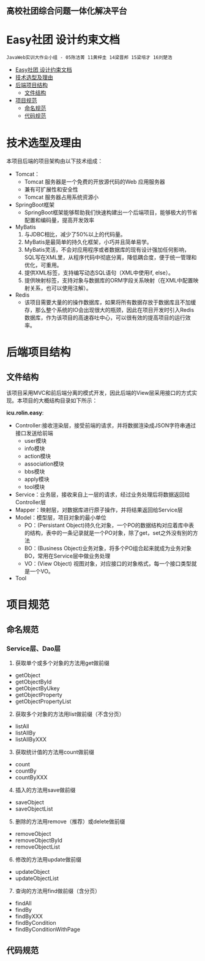 <!--
 * @Description: Rolin`s code edit
 * @Author: Rolin-Code
 * @Date: 2021-10-29 12:54:03
 * @LastEditors: Rolin
 * @Code-Function-What do you want to do: 
-->

## 高校社团综合问题一体化解决平台

# Easy社团 设计约束文档

`JavaWeb实训大作业小组 - 05陈洁菁 11黄梓圭 14梁晋邦 15梁培才 16刘楚浩`

- [Easy社团 设计约束文档](#easy社团-设计约束文档)
- [技术选型及理由](#技术选型及理由)
- [后端项目结构](#后端项目结构)
    - [文件结构](#文件结构)
- [项目规范](#项目规范)
    - [命名规范](#命名规范)
    - [代码规范](#代码规范)

# 技术选型及理由

本项目后端的项目架构由以下技术组成：

- Tomcat：
    - Tomcat 服务器是一个免费的开放源代码的Web 应用服务器
    - 兼有可扩展性和安全性
    - Tomcat 服务器占用系统资源小
- SpringBoot框架
    - SpringBoot框架能够帮助我们快速构建出一个后端项目，能够极大的节省配置和编码量，提高开发效率
- MyBatis
    1. 与JDBC相比，减少了50%以上的代码量。
    2. MyBatis是最简单的持久化框架，小巧并且简单易学。
    3. MyBatis灵活，不会对应用程序或者数据库的现有设计强加任何影响，SQL写在XML里，从程序代码中彻底分离，降低耦合度，便于统一管理和优化，可重用。
    4. 提供XML标签，支持编写动态SQL语句（XML中使用if, else）。
    5. 提供映射标签，支持对象与数据库的ORM字段关系映射（在XML中配置映射关系，也可以使用注解）。
- Redis
    - 该项目需要大量的的操作数据库，如果将所有数据存放于数据库且不加缓存，那么整个系统的IO会出现很大的瓶颈，因此在项目开发时引入Redis数据库，作为该项目的高速吞吐中心，可以很有效的提高项目的运行效率。

# 后端项目结构

## 文件结构

该项目采用MVC和前后端分离的模式开发，因此后端的View层采用接口的方式实现。本项目的大概结构目录如下所示：

**icu.rolin.easy**:

- Controller:接收渲染层，接受前端的请求，并将数据渲染成JSON字符串通过接口发送给前端
    - user模块
    - info模块
    - action模块
    - association模块
    - bbs模块
    - apply模块
    - tool模块
- Service：业务层，接收来自上一层的请求，经过业务处理后将数据返回给Controller层
- Mapper：映射层，对数据库进行原子操作，并将结果返回给Service层
- Model：模型层，项目对象的最小单位
    - PO：(Persistant Object)持久化对象，一个PO的数据结构对应着库中表的结构，表中的一条记录就是一个PO对象，除了get，set之外没有别的方法
    - BO：(Business Object)业务对象，将多个PO组合起来就成为业务对象BO，常用在Service层中做业务处理
    - VO：(View Object) 视图对象，对应接口的对象格式，每一个接口类型就是一个VO。
- Tool

# 项目规范

## 命名规范
### Service层、Dao层
1. 获取单个或多个对象的方法用get做前缀 
  - getObject
  - getObjectById
  - getObjectByUkey
  - getObjectProperty
  - getObjectPropertyList
2. 获取多个对象的方法用list做前缀（不含分页）
  - listAll
  - listAllBy
  - listAllByXXX
3. 获取统计值的方法用count做前缀 
  - count
  - countBy
  - countByXXX
4. 插入的方法用save做前缀
  - saveObject
  - saveObjectList
5. 删除的方法用remove（推荐）或delete做前缀
  - removeObject
  - removeObjectById
  - removeObjectList
6. 修改的方法用update做前缀
  - updateObject
  - updateObjectList
7. 查询的方法用find做前缀（含分页）
  - findAll
  - findBy
  - findByXXX
  - findByCondition
  - findByConditionWithPage

## 代码规范

